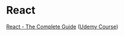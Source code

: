 # React

[React - The Complete Guide](https://github.com/whzd/learn/tree/main/react/react_the_complete_guide) ([Udemy Course](https://farfetch.udemy.com/course/react-the-complete-guide-incl-redux))

